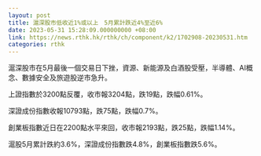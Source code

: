 ```yaml
---
layout: post
title: 滬深股市低收近1%或以上　5月累計跌近4%至近6%
date: 2023-05-31 15:28:09.000000000 +08:00
link: https://news.rthk.hk/rthk/ch/component/k2/1702908-20230531.htm
categories: rthk
---
```


滬深股市在5月最後一個交易日下挫，資源、新能源及白酒股受壓，半導體、AI概念、數據安全及旅遊股逆市急升。

上證指數於3200點反覆，收市報3204點，跌19點，跌幅0.61%。

深證成份指數收報10793點，跌75點，跌幅0.7%。

創業板指數近日在2200點水平來回，收市報2193點，跌25點，跌幅1.14%。

滬股5月累計跌約3.6%，深證成份指數跌4.8%，創業板指數跌5.6%。
